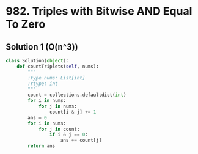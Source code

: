 # 982. Triples with Bitwise AND Equal To Zero

## Solution 1 (O(n^3))

```python
class Solution(object):
    def countTriplets(self, nums):
        """
        :type nums: List[int]
        :rtype: int
        """
        count = collections.defaultdict(int)
        for i in nums:
            for j in nums:
                count[i & j] += 1
        ans = 0
        for i in nums:
            for j in count:
                if i & j == 0:
                    ans += count[j]
        return ans
```

